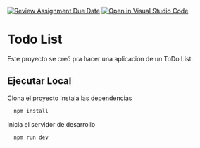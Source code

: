 [![Review Assignment Due Date](https://classroom.github.com/assets/deadline-readme-button-24ddc0f5d75046c5622901739e7c5dd533143b0c8e959d652212380cedb1ea36.svg)](https://classroom.github.com/a/YkXVL0tq)
[![Open in Visual Studio Code](https://classroom.github.com/assets/open-in-vscode-718a45dd9cf7e7f842a935f5ebbe5719a5e09af4491e668f4dbf3b35d5cca122.svg)](https://classroom.github.com/online_ide?assignment_repo_id=11712240&assignment_repo_type=AssignmentRepo)
# Todo List

Este proyecto se creó pra hacer una aplicacion de un ToDo List.

## Ejecutar Local

Clona el proyecto
Instala las dependencias

```bash
  npm install
```

Inicia el servidor de desarrollo

```bash
  npm run dev
```

